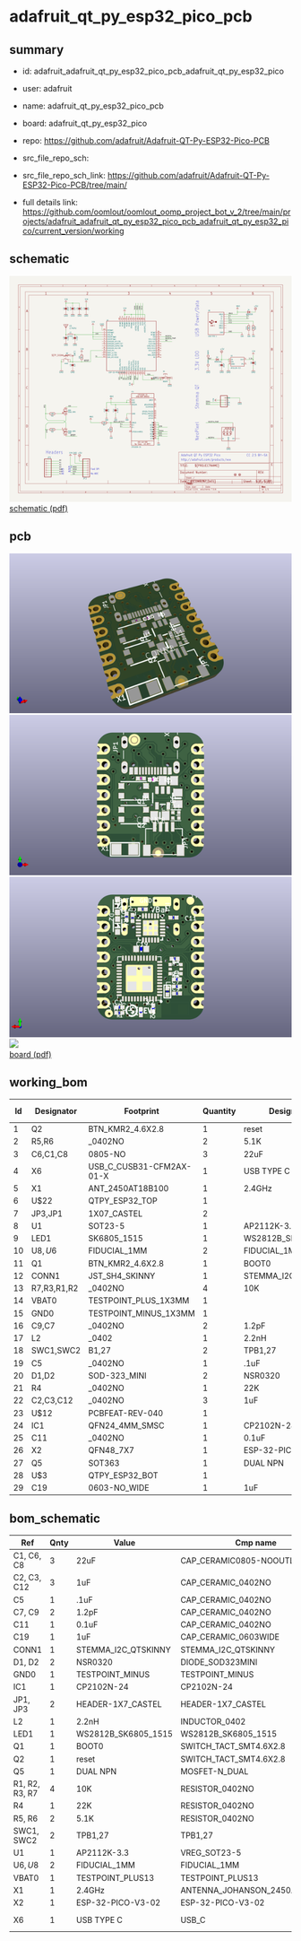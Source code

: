 # adafruit_qt_py_esp32_pico_pcb
 
## summary 
* id: adafruit_adafruit_qt_py_esp32_pico_pcb_adafruit_qt_py_esp32_pico
* user: adafruit
* name: adafruit_qt_py_esp32_pico_pcb
* board: adafruit_qt_py_esp32_pico
* repo: https://github.com/adafruit/Adafruit-QT-Py-ESP32-Pico-PCB



* src_file_repo_sch: 
* src_file_repo_sch_link: https://github.com/adafruit/Adafruit-QT-Py-ESP32-Pico-PCB/tree/main/
* full details link: https://github.com/oomlout/oomlout_oomp_project_bot_v_2/tree/main/projects/adafruit_adafruit_qt_py_esp32_pico_pcb_adafruit_qt_py_esp32_pico/current_version/working  

## schematic  
![](working_schematic_600.png)  
[schematic (pdf)](working_schematic.pdf) 






















## pcb  
![](working_3d_600.png) 
![](working_3d_front_600.png)  
![](working_3d_back_600.png)  
![](working_600.png)  
[board (pdf)](working.pdf)  

## working_bom
| Id | Designator | Footprint | Quantity | Designation | Supplier and ref |  | None | 
| --- | --- | --- | --- | --- | --- | --- | --- | 
| 1 | Q2 | BTN_KMR2_4.6X2.8 | 1 | reset |  |  | [''] | 
| 2 | R5,R6 | _0402NO | 2 | 5.1K |  |  | [''] | 
| 3 | C6,C1,C8 | 0805-NO | 3 | 22uF |  |  | [''] | 
| 4 | X6 | USB_C_CUSB31-CFM2AX-01-X | 1 | USB TYPE C |  |  | [''] | 
| 5 | X1 | ANT_2450AT18B100 | 1 | 2.4GHz |  |  | [''] | 
| 6 | U$22 | QTPY_ESP32_TOP | 1 |  |  |  | [''] | 
| 7 | JP3,JP1 | 1X07_CASTEL | 2 |  |  |  | [''] | 
| 8 | U1 | SOT23-5 | 1 | AP2112K-3.3 |  |  | [''] | 
| 9 | LED1 | SK6805_1515 | 1 | WS2812B_SK6805_1515 |  |  | [''] | 
| 10 | U$8,U$6 | FIDUCIAL_1MM | 2 | FIDUCIAL_1MM |  |  | [''] | 
| 11 | Q1 | BTN_KMR2_4.6X2.8 | 1 | BOOT0 |  |  | [''] | 
| 12 | CONN1 | JST_SH4_SKINNY | 1 | STEMMA_I2C_QTSKINNY |  |  | [''] | 
| 13 | R7,R3,R1,R2 | _0402NO | 4 | 10K |  |  | [''] | 
| 14 | VBAT0 | TESTPOINT_PLUS_1X3MM | 1 |  |  |  | [''] | 
| 15 | GND0 | TESTPOINT_MINUS_1X3MM | 1 |  |  |  | [''] | 
| 16 | C9,C7 | _0402NO | 2 | 1.2pF |  |  | [''] | 
| 17 | L2 | _0402 | 1 | 2.2nH |  |  | [''] | 
| 18 | SWC1,SWC2 | B1,27 | 2 | TPB1,27 |  |  | [''] | 
| 19 | C5 | _0402NO | 1 | .1uF |  |  | [''] | 
| 20 | D1,D2 | SOD-323_MINI | 2 |   NSR0320 |  |  | [''] | 
| 21 | R4 | _0402NO | 1 | 22K |  |  | [''] | 
| 22 | C2,C3,C12 | _0402NO | 3 | 1uF |  |  | [''] | 
| 23 | U$12 | PCBFEAT-REV-040 | 1 |  |  |  | [''] | 
| 24 | IC1 | QFN24_4MM_SMSC | 1 | CP2102N-24 |  |  | [''] | 
| 25 | C11 | _0402NO | 1 | 0.1uF |  |  | [''] | 
| 26 | X2 | QFN48_7X7 | 1 | ESP-32-PICO-V3-02 |  |  | [''] | 
| 27 | Q5 | SOT363 | 1 | DUAL NPN |  |  | [''] | 
| 28 | U$3 | QTPY_ESP32_BOT | 1 |  |  |  | [''] | 
| 29 | C19 | 0603-NO_WIDE | 1 | 1uF |  |  | [''] | 


## bom_schematic
| Ref | Qnty | Value | Cmp name | Footprint | Description | Vendor | DNP | 
| --- | --- | --- | --- | --- | --- | --- | --- | 
| C1, C6, C8 | 3 | 22uF | CAP_CERAMIC0805-NOOUTLINE | working:0805-NO |  |  |  | 
| C2, C3, C12 | 3 | 1uF | CAP_CERAMIC_0402NO | working:_0402NO |  |  |  | 
| C5 | 1 | .1uF | CAP_CERAMIC_0402NO | working:_0402NO |  |  |  | 
| C7, C9 | 2 | 1.2pF | CAP_CERAMIC_0402NO | working:_0402NO |  |  |  | 
| C11 | 1 | 0.1uF | CAP_CERAMIC_0402NO | working:_0402NO |  |  |  | 
| C19 | 1 | 1uF | CAP_CERAMIC_0603WIDE | working:0603-NO_WIDE |  |  |  | 
| CONN1 | 1 | STEMMA_I2C_QTSKINNY | STEMMA_I2C_QTSKINNY | working:JST_SH4_SKINNY |  |  |  | 
| D1, D2 | 2 |   NSR0320 | DIODE_SOD323MINI | working:SOD-323_MINI |  |  |  | 
| GND0 | 1 | TESTPOINT_MINUS | TESTPOINT_MINUS | working:TESTPOINT_MINUS_1X3MM |  |  |  | 
| IC1 | 1 | CP2102N-24 | CP2102N-24 | working:QFN24_4MM_SMSC |  |  |  | 
| JP1, JP3 | 2 | HEADER-1X7_CASTEL | HEADER-1X7_CASTEL | working:1X07_CASTEL |  |  |  | 
| L2 | 1 | 2.2nH | INDUCTOR_0402 | working:_0402 |  |  |  | 
| LED1 | 1 | WS2812B_SK6805_1515 | WS2812B_SK6805_1515 | working:SK6805_1515 |  |  |  | 
| Q1 | 1 | BOOT0 | SWITCH_TACT_SMT4.6X2.8 | working:BTN_KMR2_4.6X2.8 |  |  |  | 
| Q2 | 1 | reset | SWITCH_TACT_SMT4.6X2.8 | working:BTN_KMR2_4.6X2.8 |  |  |  | 
| Q5 | 1 | DUAL NPN | MOSFET-N_DUAL | working:SOT363 |  |  |  | 
| R1, R2, R3, R7 | 4 | 10K | RESISTOR_0402NO | working:_0402NO |  |  |  | 
| R4 | 1 | 22K | RESISTOR_0402NO | working:_0402NO |  |  |  | 
| R5, R6 | 2 | 5.1K | RESISTOR_0402NO | working:_0402NO |  |  |  | 
| SWC1, SWC2 | 2 | TPB1,27 | TPB1,27 | working:B1,27 |  |  |  | 
| U1 | 1 | AP2112K-3.3 | VREG_SOT23-5 | working:SOT23-5 |  |  |  | 
| U$6, U$8 | 2 | FIDUCIAL_1MM | FIDUCIAL_1MM | working:FIDUCIAL_1MM |  |  |  | 
| VBAT0 | 1 | TESTPOINT_PLUS13 | TESTPOINT_PLUS13 | working:TESTPOINT_PLUS_1X3MM |  |  |  | 
| X1 | 1 | 2.4GHz | ANTENNA_JOHANSON_2450AT18B100 | working:ANT_2450AT18B100 |  |  |  | 
| X2 | 1 | ESP-32-PICO-V3-02 | ESP-32-PICO-V3-02 | working:QFN48_7X7 |  |  |  | 
| X6 | 1 | USB TYPE C | USB_C | working:USB_C_CUSB31-CFM2AX-01-X |  |  |  | 



